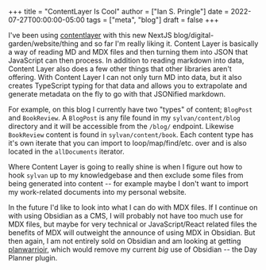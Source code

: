 +++
title = "ContentLayer Is Cool"
author = ["Ian S. Pringle"]
date = 2022-07-27T00:00:00-05:00
tags = ["meta", "blog"]
draft = false
+++

I've been using [contentlayer](https://contentlayer.dev/) with this new NextJS
blog/digital-garden/website/thing and so far I'm really liking it. Content Layer
is basically a way of reading MD and MDX files and then turning them into JSON
that JavaScript can then process. In addition to reading markdown into data,
Content Layer also does a few other things that other libraries aren't offering.
With Content Layer I can not only turn MD into data, but it also creates
TypeScript typing for that data and allows you to extrapolate and generate
metadata on the fly to go with that JSONified markdown.

For example, on this blog I currently have two "types" of content; `BlogPost` and
`BookReview`. A `BlogPost` is any file found in my `sylvan/content/blog` directory and
it will be accessible from the `/blog/` endpoint. Likewise `BookReview` content is
found in `sylvan/content/book`. Each content type has it's own iterate that you
can import to loop/map/find/etc. over and is also located in the `allDocuments`
iterator.

Where Content Layer is going to really shine is when I figure out how to hook
`sylvan` up to my knowledgebase and then exclude some files from being generated
into content -- for example maybe I don't want to import my work-related
documents into my personal website.

In the future I'd like to look into what I can do with MDX files. If I continue
on with using Obsidian as a CMS, I will probably not have too much use for MDX
files, but maybe for very technical or JavaScript/React related files the
benefits of MDX will outweight the announce of using MDX in Obsidian. But then
again, I am not entirely sold on Obsidian and am looking at getting
[planwarrioir](https://github.com/pard68/planwarrior), which would remove my current _big_ use of Obsidian -- the Day
Planner plugin.
